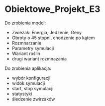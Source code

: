 # Obiektowe_Projekt_E3

Do zrobienia model:
- Zwieżak: Energia, Jedzenie, Geny
- Obroty o 45 stopni, chodzenie po kątem
- Rozmnarzanie
- Parametry symulacji
- Wariant roślin
- drugi wariant rozmnazania

Do zrobienia aplikacja:
- wybór konfiguracji
- widok symulacji
- start, stop symulacji
- statystyki
- śledzenie zwirzaków
